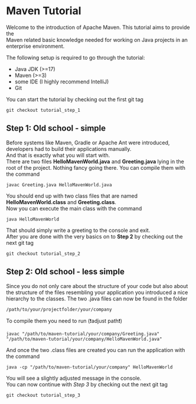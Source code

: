 # Maven Tutorial  
Welcome to the introduction of Apache Maven. This tutorial aims to provide the  
Maven related basic knowledge needed for working on Java projects in an enterprise environment.  

The following setup is required to go through the tutorial:  
- Java JDK (>=17)
- Maven (>=3)
- some IDE (I highly recommend IntelliJ)
- Git
  
You can start the tutorial by checking out the first git tag
```shell
git checkout tutorial_step_1
```
  
## Step 1: Old school - simple  
Before systems like Maven, Gradle or Apache Ant were introduced,  
developers had to build their applications manually.  
And that is exactly what you will start with.  
There are two files **HelloMavenWorld.java** and **Greeting.java** lying in the root of the project.
Nothing fancy going there. You can compile them with the command  
```shell
javac Greeting.java HelloMavenWorld.java
```
You should end up with two class files that are named **HelloMavenWorld.class** and **Greeting.class**.  
Now you can execute the main class with the command  
```shell
java HelloMavenWorld
```
That should simply write a greeting to the console and exit.   
After you are done with the very basics on to **Step 2** by checking out the next git tag  
```shell
git checkout tutorial_step_2
```
  
## Step 2: Old school - less simple  
Since you do not only care about the structure of your code but also about the structure
of the files resembling your application you introduced a nice hierarchy to the classes.
The two .java files can now be found in the folder
```shell
/path/to/your/projectfolder/your/company
```
  
To compile them you need to run (❗adjust path❗)
```shell
javac "/path/to/maven-tutorial/your/company/Greeting.java" "/path/to/maven-tutorial/your/company/HelloMavenWorld.java"
```
  
And once the two .class files are created you can run the application with the command
```shell
java -cp "/path/to/maven-tutorial/your/company" HelloMavenWorld
```
  
You will see a slightly adjusted message in the console.  
You can now continue with *Step 3* by checking out the next git tag
```shell
git checkout tutorial_step_3
```